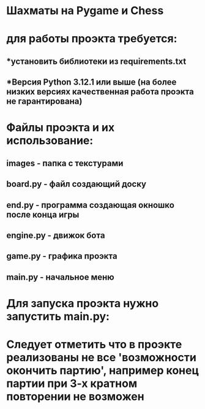 # Шахматы на Pygame и Chess

# для работы проэкта требуется:
## *установить библиотеки из requirements.txt
## *Версия Python 3.12.1 или выше (на более низких версиях качественная работа проэкта не гарантирована)

# Файлы проэкта и их использование:
## images - папка с текстурами
## board.py - файл создающий доску
## end.py - программа создающая окношко после конца игры
## engine.py - движок бота
## game.py - графика проэкта
## main.py - начальное меню

# Для запуска проэкта нужно запустить main.py:

# Следует отметить что в проэкте реализованы не все 'возможности окончить партию', например конец партии при 3-х кратном повторении не возможен

